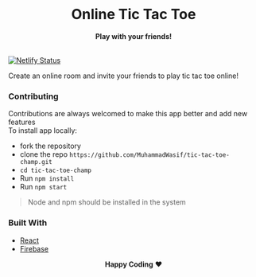 <div align="center">
  <br>
  <h1>Online Tic Tac Toe</h1>
  <strong>Play with your friends!</strong>
</div>
<br>
<p align="center">
  
[![Netlify Status](https://api.netlify.com/api/v1/badges/4e065c22-cbbd-4f50-9d6d-470fc1731e81/deploy-status)](https://app.netlify.com/sites/tic-tac-toe-fin/deploys)

</p>

Create an online room and invite your friends to play tic tac toe online!

### Contributing

Contributions are always welcomed to make this app better and add new features  
To install app locally:

- fork the repository
- clone the repo `https://github.com/MuhammadWasif/tic-tac-toe-champ.git`
- `cd tic-tac-toe-champ`
- Run `npm install`
- Run `npm start`

> Node and npm should be installed in the system

### Built With

- [React](https://reactjs.org/)
- [Firebase](https://firebase.google.com/)



<p align="center">
  <strong>Happy Coding</strong> ❤️
</p>
